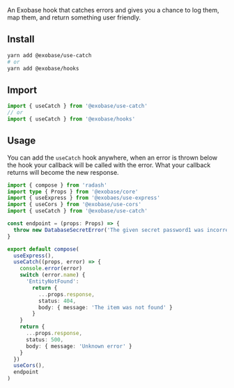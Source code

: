 An Exobase hook that catches errors and gives you a chance to log them, map them, and return something user friendly.

## Install

```sh
yarn add @exobase/use-catch
# or
yarn add @exobase/hooks
```

## Import

```ts
import { useCatch } from '@exobase/use-catch'
// or
import { useCatch } from '@exobase/hooks'
```

## Usage

You can add the `useCatch` hook anywhere, when an error is thrown below the hook your callback will be called with the error. What your callback returns will become the new response.

```ts
import { compose } from 'radash'
import type { Props } from '@exobase/core'
import { useExpress } from '@exobaes/use-express'
import { useCors } from '@exobase/use-cors'
import { useCatch } from '@exobase/use-catch'

const endpoint = (props: Props) => {
  throw new DatabaseSecretError('The given secret password1 was incorrect')
}

export default compose(
  useExpress(),
  useCatch((props, error) => {
    console.error(error)
    switch (error.name) {
      'EntityNotFound':
        return { 
          ...props.response, 
          status: 404, 
          body: { message: 'The item was not found' } 
        }
    }
    return { 
      ...props.response, 
      status: 500, 
      body: { message: 'Unknown error' } 
    }
  })
  useCors(),
  endpoint
)
```

